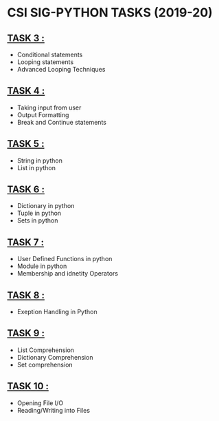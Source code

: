 # CSI SIG-PYTHON TASKS (2019-20)

## [TASK 3 :](https://github.com/RitikGupta19/python-scripts/tree/master/TASK3) 
* Conditional statements
* Looping statements
* Advanced Looping Techniques

## [TASK 4 :](https://github.com/RitikGupta19/python-scripts/tree/master/TASK4) 
* Taking input from user
* Output Formatting
* Break and Continue statements

## [TASK 5 :](https://github.com/RitikGupta19/python-scripts/tree/master/TASK5) 
* String in python
* List in python

## [TASK 6 :](https://github.com/RitikGupta19/python-scripts/tree/master/TASK6) 
* Dictionary in python
* Tuple in python
* Sets in python

## [TASK 7 :](https://github.com/RitikGupta19/python-scripts/tree/master/TASK7) 
* User Defined Functions in python
* Module in python
* Membership and idnetity Operators

## [TASK 8 :](https://github.com/RitikGupta19/python-scripts/tree/master/TASK8) 
* Exeption Handling in Python

## [TASK 9 :](https://github.com/RitikGupta19/python-scripts/tree/master/TASK9)
* List Comprehension
* Dictionary Comprehension
* Set comprehension

## [TASK 10 :](https://github.com/RitikGupta19/python-scripts/tree/master/TASK10)
* Opening File I/O
* Reading/Writing into Files
